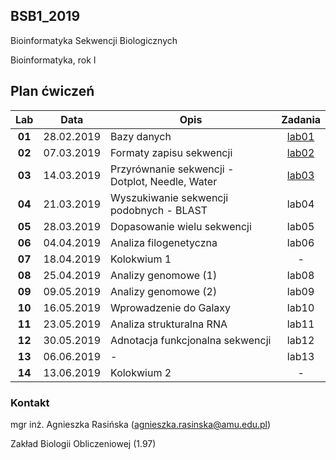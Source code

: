 ## BSB1_2019
Bioinformatyka Sekwencji Biologicznych

Bioinformatyka, rok I

## Plan ćwiczeń

| Lab | Data | Opis | Zadania |
| :---: | --- | --- | :---: |
| **01** 	| 28.02.2019 | Bazy danych | [lab01](https://goo.gl/forms/jrEKX7TCPo3jLiAb2)|
| **02**	| 07.03.2019 | Formaty zapisu sekwencji  | [lab02](https://goo.gl/forms/qkCG9T5Gf9zDY13P2)|
| **03**	| 14.03.2019 | Przyrównanie sekwencji - Dotplot, Needle, Water | [lab03](https://goo.gl/forms/Fiiha9LgGzFMBT0x2)|
| **04**	| 21.03.2019 | Wyszukiwanie sekwencji podobnych - BLAST | lab04 |
| **05**	| 28.03.2019 | Dopasowanie wielu sekwencji | lab05 |
| **06**	| 04.04.2019 | Analiza filogenetyczna | lab06 |
| **07**	| 18.04.2019 | Kolokwium 1 | - |
| **08**	| 25.04.2019 | Analizy genomowe (1) | lab08 |
| **09**	| 09.05.2019 | Analizy genomowe (2) | lab09 |
| **10**	| 16.05.2019 | Wprowadzenie do Galaxy | lab10 |
| **11**	| 23.05.2019 | Analiza strukturalna RNA | lab11 |
| **12**	| 30.05.2019 | Adnotacja funkcjonalna sekwencji | lab12 |
| **13**	| 06.06.2019 | - | lab13 |
| **14**	| 13.06.2019 | Kolokwium 2 | - |



### Kontakt

mgr inż. Agnieszka Rasińska (agnieszka.rasinska@amu.edu.pl)

Zakład Biologii Obliczeniowej (1.97)

